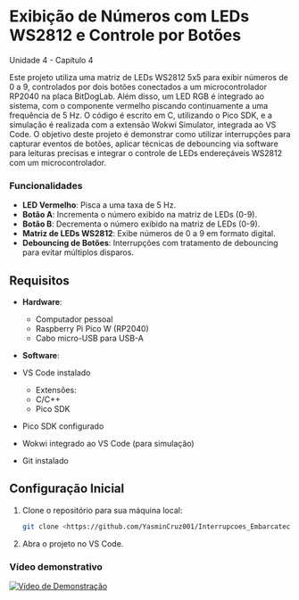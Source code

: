 # Exibição de Números com LEDs WS2812 e Controle por Botões
Unidade 4 - Capítulo 4

Este projeto utiliza uma matriz de LEDs WS2812 5x5 para exibir números de 0 a 9, controlados por dois botões conectados a um microcontrolador RP2040 na placa BitDogLab. Além disso, um LED RGB é integrado ao sistema, com o componente vermelho piscando continuamente a uma frequência de 5 Hz. O código é escrito em C, utilizando o Pico SDK, e a simulação é realizada com a extensão Wokwi Simulator, integrada ao VS Code.
O objetivo deste projeto é demonstrar como utilizar interrupções para capturar eventos de botões, aplicar técnicas de debouncing via software para leituras precisas e integrar o controle de LEDs endereçáveis WS2812 com um microcontrolador.

### Funcionalidades

- **LED Vermelho**: Pisca a uma taxa de 5 Hz.
- **Botão A**: Incrementa o número exibido na matriz de LEDs (0-9).
- **Botão B**: Decrementa o número exibido na matriz de LEDs (0-9).
- **Matriz de LEDs WS2812**: Exibe números de 0 a 9 em formato digital.
- **Debouncing de Botões**: Interrupções com tratamento de debouncing para evitar múltiplos disparos.

## Requisitos

- **Hardware**:
  - Computador pessoal
  - Raspberry Pi Pico W (RP2040)
  - Cabo micro-USB para USB-A

- **Software**:
- VS Code instalado
  - Extensões:
   - C/C++
   - Pico SDK
- Pico SDK configurado
- Wokwi integrado ao VS Code (para simulação)
- Git instalado

## Configuração Inicial
1. Clone o repositório para sua máquina local:
   ```bash
   git clone <https://github.com/YasminCruz001/Interrupcoes_Embarcatech.git>
2. Abra o projeto no VS Code.

### Vídeo demonstrativo

[![Vídeo de Demonstração](https://img.shields.io/badge/Assistir-Vídeo-blue)](https://drive.google.com/file/d/1F8rPZ8euf3PFMoI5qfjCSZo_gJHYV6XR/view?usp=sharing)
